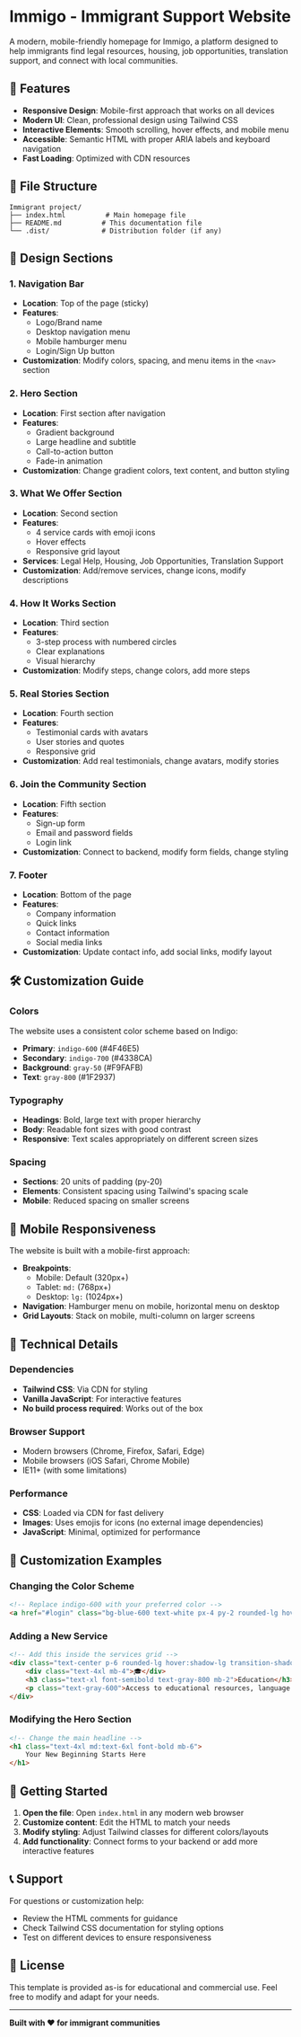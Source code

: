 # Immigo - Immigrant Support Website

A modern, mobile-friendly homepage for Immigo, a platform designed to help immigrants find legal resources, housing, job opportunities, translation support, and connect with local communities.

## 🚀 Features

- **Responsive Design**: Mobile-first approach that works on all devices
- **Modern UI**: Clean, professional design using Tailwind CSS
- **Interactive Elements**: Smooth scrolling, hover effects, and mobile menu
- **Accessible**: Semantic HTML with proper ARIA labels and keyboard navigation
- **Fast Loading**: Optimized with CDN resources

## 📁 File Structure

```
Immigrant project/
├── index.html          # Main homepage file
├── README.md          # This documentation file
└── .dist/             # Distribution folder (if any)
```

## 🎨 Design Sections

### 1. Navigation Bar
- **Location**: Top of the page (sticky)
- **Features**: 
  - Logo/Brand name
  - Desktop navigation menu
  - Mobile hamburger menu
  - Login/Sign Up button
- **Customization**: Modify colors, spacing, and menu items in the `<nav>` section

### 2. Hero Section
- **Location**: First section after navigation
- **Features**:
  - Gradient background
  - Large headline and subtitle
  - Call-to-action button
  - Fade-in animation
- **Customization**: Change gradient colors, text content, and button styling

### 3. What We Offer Section
- **Location**: Second section
- **Features**:
  - 4 service cards with emoji icons
  - Hover effects
  - Responsive grid layout
- **Services**: Legal Help, Housing, Job Opportunities, Translation Support
- **Customization**: Add/remove services, change icons, modify descriptions

### 4. How It Works Section
- **Location**: Third section
- **Features**:
  - 3-step process with numbered circles
  - Clear explanations
  - Visual hierarchy
- **Customization**: Modify steps, change colors, add more steps

### 5. Real Stories Section
- **Location**: Fourth section
- **Features**:
  - Testimonial cards with avatars
  - User stories and quotes
  - Responsive grid
- **Customization**: Add real testimonials, change avatars, modify stories

### 6. Join the Community Section
- **Location**: Fifth section
- **Features**:
  - Sign-up form
  - Email and password fields
  - Login link
- **Customization**: Connect to backend, modify form fields, change styling

### 7. Footer
- **Location**: Bottom of the page
- **Features**:
  - Company information
  - Quick links
  - Contact information
  - Social media links
- **Customization**: Update contact info, add social links, modify layout

## 🛠️ Customization Guide

### Colors
The website uses a consistent color scheme based on Indigo:
- **Primary**: `indigo-600` (#4F46E5)
- **Secondary**: `indigo-700` (#4338CA)
- **Background**: `gray-50` (#F9FAFB)
- **Text**: `gray-800` (#1F2937)

### Typography
- **Headings**: Bold, large text with proper hierarchy
- **Body**: Readable font sizes with good contrast
- **Responsive**: Text scales appropriately on different screen sizes

### Spacing
- **Sections**: 20 units of padding (py-20)
- **Elements**: Consistent spacing using Tailwind's spacing scale
- **Mobile**: Reduced spacing on smaller screens

## 📱 Mobile Responsiveness

The website is built with a mobile-first approach:
- **Breakpoints**: 
  - Mobile: Default (320px+)
  - Tablet: `md:` (768px+)
  - Desktop: `lg:` (1024px+)
- **Navigation**: Hamburger menu on mobile, horizontal menu on desktop
- **Grid Layouts**: Stack on mobile, multi-column on larger screens

## 🔧 Technical Details

### Dependencies
- **Tailwind CSS**: Via CDN for styling
- **Vanilla JavaScript**: For interactive features
- **No build process required**: Works out of the box

### Browser Support
- Modern browsers (Chrome, Firefox, Safari, Edge)
- Mobile browsers (iOS Safari, Chrome Mobile)
- IE11+ (with some limitations)

### Performance
- **CSS**: Loaded via CDN for fast delivery
- **Images**: Uses emojis for icons (no external image dependencies)
- **JavaScript**: Minimal, optimized for performance

## 🎯 Customization Examples

### Changing the Color Scheme
```html
<!-- Replace indigo-600 with your preferred color -->
<a href="#login" class="bg-blue-600 text-white px-4 py-2 rounded-lg hover:bg-blue-700">
```

### Adding a New Service
```html
<!-- Add this inside the services grid -->
<div class="text-center p-6 rounded-lg hover:shadow-lg transition-shadow">
    <div class="text-4xl mb-4">🎓</div>
    <h3 class="text-xl font-semibold text-gray-800 mb-2">Education</h3>
    <p class="text-gray-600">Access to educational resources, language classes, and skill development programs.</p>
</div>
```

### Modifying the Hero Section
```html
<!-- Change the main headline -->
<h1 class="text-4xl md:text-6xl font-bold mb-6">
    Your New Beginning Starts Here
</h1>
```

## 🚀 Getting Started

1. **Open the file**: Open `index.html` in any modern web browser
2. **Customize content**: Edit the HTML to match your needs
3. **Modify styling**: Adjust Tailwind classes for different colors/layouts
4. **Add functionality**: Connect forms to your backend or add more interactive features

## 📞 Support

For questions or customization help:
- Review the HTML comments for guidance
- Check Tailwind CSS documentation for styling options
- Test on different devices to ensure responsiveness

## 📄 License

This template is provided as-is for educational and commercial use. Feel free to modify and adapt for your needs.

---

**Built with ❤️ for immigrant communities** 